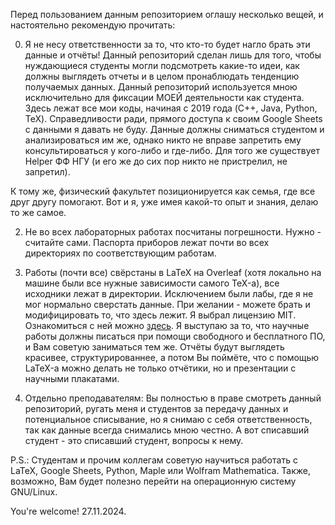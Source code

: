 Перед пользованием данным репозиторием оглашу несколько вещей, и настоятельно рекомендую прочитать:

0. Я не несу ответственности за то, что кто-то будет нагло брать эти данные и отчёты!
Данный репозиторий сделан лишь для того, чтобы нуждающиеся студенты могли подсмотреть какие-то идеи, как должны выглядеть отчеты и в целом пронаблюдать тенденцию получаемых данных.
Данный репозиторий используется мною исключительно для фиксации МОЕЙ деятельности как студента. Здесь лежат все мои коды, начиная с 2019 года (C++, Java, Python, TeX).
Справедливости ради, прямого доступа к своим Google Sheets с данными я давать не буду. Данные должны сниматься студентом и анализироваться им же, однако никто не вправе запретить ему консультироваться у кого-либо и где-либо. Для того же существует Helper ФФ НГУ (и его же до сих пор никто не пристрелил, не запретил).

К тому же, физический факультет позиционируется как семья, где все друг другу помогают. Вот и я, уже имея какой-то опыт и знания, делаю то же самое.

2. Не во всех лабораторных работах посчитаны погрешности. Нужно - считайте сами. Паспорта приборов лежат почти во всех директориях по соответствующим работам.
   
3. Работы (почти все) свёрстаны в LaTeX на Overleaf (хотя локально на машине были все нужные зависимости самого TeX-а), все исходники лежат в директории. Исключением были лабы, где я не мог нормально сверстать данные. При желании - можете брать и модифицировать то, что здесь лежит. Я выбрал лицензию MIT. Ознакомиться с ней можно [здесь](https://agaltsovav.ru/docs/other/open-source-licenses/mit/).
Я выступаю за то, что научные работы должны писаться при помощи свободного и бесплатного ПО, и Вам советую заниматься тем же. Отчёты будут выглядеть красивее, структурированнее, а потом Вы поймёте,
что с помощью LaTeX-а можно делать не только отчётики, но и презентации с научными плакатами.
4. Отдельно преподавателям: Вы полностью в праве смотреть данный репозиторий, ругать меня и студентов за передачу данных и потенциальное списывание, но я снимаю с себя ответственность, так как данные всегда снимались мною честно. А вот списавший студент - это списавший студент, вопросы к нему.

P.S.: Студентам и прочим коллегам советую научиться работать с LaTeX, Google Sheets, Python, Maple или Wolfram Mathematica. Также, возможно, Вам будет полезно перейти на операционную систему GNU/Linux.

You're welcome!
27.11.2024.
